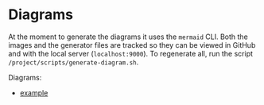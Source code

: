 # Diagrams

At the moment to generate the diagrams it uses the `mermaid` CLI. Both the images and the generator files are tracked so they can be viewed in GitHub and with the local server (`localhost:9000`). To regenerate all, run the script `/project/scripts/generate-diagram.sh`.

Diagrams:
- [example](./example.mmd.png)
